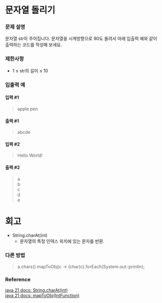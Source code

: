 # 문자열 돌리기
### 문제 설명
문자열 str이 주어집니다.
문자열을 시계방향으로 90도 돌려서 아래 입출력 예와 같이 출력하는 코드를 작성해 보세요.
### 제한사항
- 1 ≤ str의 길이 ≤ 10
### 입출력 예
#### 입력 #1
> apple pen
#### 출력 #1
> abcde
#### 입력 #2
> Hello World!
#### 출력 #2
> a  
> b  
> c  
> d  
> e
# 회고
- String.charAt(int)
    - 문자열의 특정 인덱스 위치에 있는 문자를 반환.
### 다른 방법
> a.chars().mapToObj(c -> (char)c).forEach(System.out::println);
### Reference
[java 21 docs: String.charAt(int)](https://docs.oracle.com/en/java/javase/21/docs/api/java.base/java/lang/String.html#charAt(int))  
[java 21 docs: mapToObj(IntFunction)](https://docs.oracle.com/en/java/javase/21/docs/api/java.base/java/util/stream/IntStream.html#mapToObj(java.util.function.IntFunction))